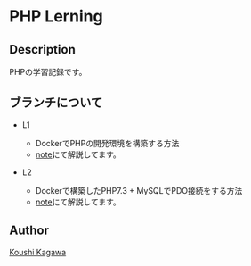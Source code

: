 # PHP Lerning
## Description
PHPの学習記録です。

## ブランチについて
- L1
    - DockerでPHPの開発環境を構築する方法
    - [note](https://note.mu/koushikagawa/n/nc63a8ae2e810)にて解説してます。

- L2
    - Dockerで構築したPHP7.3 + MySQLでPDO接続をする方法
    - [note](https://note.mu/notes/na42e0634f09d/edit)にて解説してます。

## Author
[Koushi Kagawa](https://github.com/KoushiKagawa)